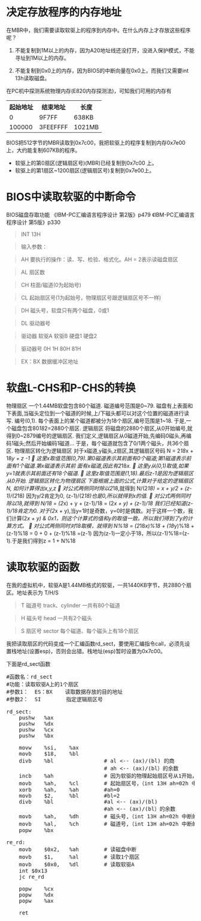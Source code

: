 # 决定存放程序的内存地址

在MBR中，我们需要读取软驱上的程序到内存中。在什么内存上才存放这些程序呢？

1. 不能复制到1M以上的内存，因为A20地址线还没打开，没进入保护模式，不能寻址到1M以上的内存。

2. 不能复制到0x0上的内存，因为BIOS的中断向量在0x0上，而我们又需要int 13h读取磁盘。

在PC机中探测系统物理内存(E820内存探测法)，可知我们可用的内存有

<table>
    <tr>
        <th>起始地址</th>
        <th>结束地址</th>
        <th>长度</th>
    </tr>
    <tr>
        <td>0</td>
        <td>9F7FF</td>
        <td>638KB</td>
    </tr>
    <tr>
        <td>100000</td>
        <td>3FEEFFFF</td>
        <td>1021MB</td>
    </tr>
</table>


BIOS把512字节的MBR读取到0x7c00，我把软驱上的程序复制到内存0x7e00上，大约能复制607KB的程序。

* 软驱上的第0扇区(逻辑扇区号)(MBR)已经复制到0x7c00 上。
* 软驱上的第1扇区~1200扇区(逻辑扇区号)复制到0x7e00上。

# BIOS中读取软驱的中断命令

BIOS磁盘存取功能 《IBM-PC汇编语言程序设计 第2版》p479 《IBM-PC汇编语言程序设计 第5版》p330

> INT 13H

> 输入参数：

> AH 要执行的操作：读、写、检验、格式化。AH = 2表示读磁盘扇区

> AL 扇区数

> CH 柱面/磁道(0为起始号)

> CL 起始扇区号(1为起始号，物理扇区号跟逻辑扇区号不一样)

> DH 磁头号，软盘只有两个磁盘，0或1

> DL 驱动器号

> 驱动器    软驱A   软驱B   硬盘1   硬盘2

> 驱动器号  0H  1H  80H 81H

> EX：BX 数据缓冲区地址

# 软盘L-CHS和P-CHS的转换
物理扇区 
一个1.44MB软盘包含80个磁道. 磁道编号范围是0~79. 
磁盘有上表面和下表面,当磁头定位到一个磁道的时候,上/下磁头都可以对这个位置的磁道进行读写. 编号(0,1). 每个表面上的某个磁道都被分为18个扇区,编号范围是1~18. 于是,一个磁盘包含80*18*2=2880个扇区. 
逻辑扇区 
将磁盘的2880个扇区,从0开始编号,就得到0~2879编号的逻辑扇区. 
我们定义,逻辑扇区从0磁道开始,先编码0磁头,再编码1磁头;然后开始编码1磁道… 于是，每个磁道就包含了0/1两个磁头，共36个扇区. 
物理扇区转化为逻辑扇区 
对于x磁道,y磁头,z扇区,其逻辑扇区号码 
N = 2*18*x + 18*y + z -1 
 这里x取值范围(0,79).第0磁道表示其前面有0个磁道;第1磁道表示前面有1个磁道.第x磁道表示其前
面有x磁道,因此有2*18*x. 
 这里y从(0,1)取值,如果y=1就表示其前面还有18个磁道.  这里z取值范围是(1,18).最后z-1是因为逻辑扇区从0开始. 
逻辑扇区转化为物理扇区 
下面根据上面的公式,计算对于给定的逻辑扇区N, 如何计算得出x,y,z 
 对公式两侧同时除以2*18,就得到  N/(2*18) = x + y/2 + (z-1)/(2*18) 
因为y/2肯定为0, (z-1)/(2*18)也是0,所以就得到x的值.  对公式两侧同时除以18,就得到  N/18 = (2*x) + y + (z-1)/18 = (2*x + y) + (z-1)/18 
我们已经知道(z-1)/18肯定为0. 对于(2*x + y),当y=1时是奇数，y=0时是偶数。对于这样一个数，我们计算(2*x + y) & 0x1，则这个计算式的值和y的取值一致。所以我们得到了y的计算方式。  对公式两侧同时对18取模，就得到 
N%18 = (2*18*x)%18 + (18*y)%18 + (z-1)%18 = 0 + 0 + (z-1)%18 =(z-1) 
 因为(z-1)一定小于18，所以(z-1)%18=(z-1).于是我们得到z = 1 + N%18

# 读取软驱的函数

在我的虚拟机中，软驱A是1.44MB格式的软驱，一共1440KB字节，共2880个扇区。地址表示为 T/H/S

> T 磁道号 track、cylinder 一共有80个磁道

> H 磁头号 head 一共有2个磁头

> S 扇区号 sector 每个磁道、每个磁头上有18个扇区

我把读取扇区的代码变成一个汇编函数rd_sect，要使用汇编指令call，必须先设置栈地址(设置esp)，否则会出错。栈地址(esp)暂时设置为0x7c00。

下面是rd_sect函数

<pre name="code" class="asm">
#函数名：rd_sect
#功能：读取软驱A上的1个扇区
#参数1：  ES：BX    读取数据存放的目的地址
#参数2：  SI        指定逻辑扇区号    

rd_sect:
    pushw   %ax
    pushw   %dx
    pushw   %cx
    pushw   %bx

    movw    %si,    %ax
    movb    $18,    %bl
    divb    %bl                # al <-- (ax)/(bl) 的商
                               # ah <-- (ax)/(bl）的余数
    incb    %ah                # 因为软驱的物理起始扇区号从1开始，而逻辑扇区号从0开始，所以要增1
    movb    %ah,    %cl        # 起始扇区号，（int 13H ah=02h 中断的参数）
    xorb    %ah,    %ah        #ah=0
    movb    $2,     %bl        #bl=2
    divb    %bl                #al <-- (ax)/(bl)
                               #ah <-- (ax)/(bl）的余数
    movb    %ah,    %dh        # 磁头号,（int 13H ah=02h 中断的参数）
    movb    %al,    %ch        # 磁道号,（int 13H ah=02h 中断的参数）    
    popw    %bx

re_rd: 
    movb    $0x2,   %ah        # 读磁盘中断
    movb    $1,     %al        # 读取1个扇区
    movb    $0x0,   %dl        # 读取软驱A
    int $0x13
    jc re_rd

    popw    %cx
    popw    %dx
    popw    %ax

    ret
</pre>



